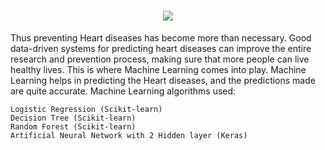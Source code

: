 <h1 align="center">
	<img src="https://readme-typing-svg.herokuapp.com?size=35&color=8B65F7&width=600&height=70&lines=Heart+Disease+Prediction!%F0%9F%92%9F"> 
</h1>


Thus preventing Heart diseases has become more than necessary. Good data-driven systems for predicting heart diseases can improve the entire research and prevention process, making sure that more people can live healthy lives. This is where Machine Learning comes into play. Machine Learning helps in predicting the Heart diseases, and the predictions made are quite accurate.
 Machine Learning algorithms used:

    Logistic Regression (Scikit-learn)
    Decision Tree (Scikit-learn)
    Random Forest (Scikit-learn)
    Artificial Neural Network with 2 Hidden layer (Keras)
